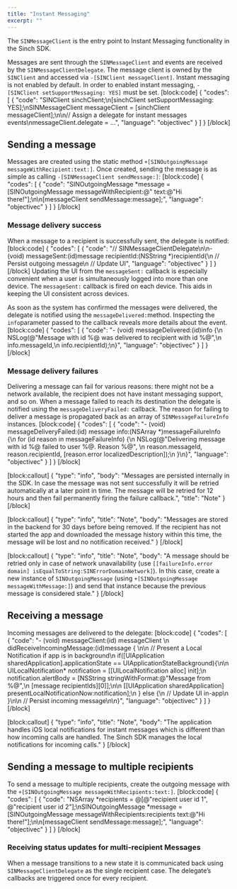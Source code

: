 ```yaml
---
title: "Instant Messaging"
excerpt: ""
---
```

The `SINMessageClient` is the entry point to Instant Messaging functionality in the Sinch SDK.

Messages are sent through the `SINMessageClient` and events are received by the `SINMessageClientDelegate`. The message client is owned by the `SINClient` and accessed via `-[SINClient messageClient]`. Instant messaging is not enabled by default. In order to enabled instant messaging, `- [SINClient setSupportMessaging: YES]` must be set.
[block:code]
{
  "codes": [
    {
      "code": "SINClient sinchClient;\n[sinchClient setSupportMessaging: YES];\nSINMessageClient messageClient = [sinchClient messageClient];\n\n// Assign a delegate for instant messages events\nmessageClient.delegate = ...",
      "language": "objectivec"
    }
  ]
}
[/block]
## Sending a message

Messages are created using the static method `+[SINOutgoingMessage messageWithRecipient:text:]`. Once created, sending the message is as simple as calling `-[SINMessageClient sendMessage:]`:
[block:code]
{
  "codes": [
    {
      "code": "SINOutgoingMessage *message = [SINOutgoingMessage messageWithRecipient:@\"<recipient user id> text:@\"Hi there!\"];\n\n[messageClient sendMessage:message];",
      "language": "objectivec"
    }
  ]
}
[/block]
### Message delivery success

When a message to a recipient is successfully sent, the delegate is notified:
[block:code]
{
  "codes": [
    {
      "code": "// SINMessageClientDelegate\n\n- (void) messageSent:(id<SINMessage>)message recipientId:(NSString *)recipientId{\n  // Persist outgoing message\n  // Update UI",
      "language": "objectivec"
    }
  ]
}
[/block]
Updating the UI from the `messageSent:` callback is especially convenient when a user is simultaneously logged into more than one device. The `messageSent:` callback is fired on each device. This aids in keeping the UI consistent across devices.

As soon as the system has confirmed the messages were delivered, the delegate is notified using the `messageDelivered:`method. Inspecting the `info`parameter passed to the callback reveals more details about the event.
[block:code]
{
  "codes": [
    {
      "code": "- (void) messageDelivered:(id<SINMessageDeliveryInfo>)info {\n   NSLog(@\"Message with id %@ was delivered to recipient with id  %@\",\n                                               info.messageId,\n                                               info.recipientId);\n}",
      "language": "objectivec"
    }
  ]
}
[/block]
### Message delivery failures

Delivering a message can fail for various reasons: there might not be a network available, the recipient does not have instant messaging support, and so on. When a message failed to reach its destination the delegate is notified using the `messageDeliveryFailed:` callback. The reason for failing to deliver a message is propagated back as an array of `SINMessageFailureInfo` instances.
[block:code]
{
  "codes": [
    {
      "code": "- (void) messageDeliveryFailed:(id<SINMessage>) message info:(NSArray *)messageFailureInfo {\n    for (id<SINMessageFailureInfo> reason in messageFailureInfo) {\n        NSLog(@\"Delivering message with id %@ failed to user %@. Reason %@\", \n        reason.messageId, reason.recipientId, [reason.error localizedDescription]);\n    }\n}",
      "language": "objectivec"
    }
  ]
}
[/block]

[block:callout]
{
  "type": "info",
  "body": "Messages are persisted internally in the SDK. In case the message was not sent successfully it will be retried automatically at a later point in time. The message will be retried for 12 hours and then fail permanently firing the failure callback.",
  "title": "Note"
}
[/block]

[block:callout]
{
  "type": "info",
  "title": "Note",
  "body": "Messages are stored in the backend for 30 days before being removed. If the recipient has not started the app and downloaded the message history within this time, the message will be lost and no notification received."
}
[/block]

[block:callout]
{
  "type": "info",
  "title": "Note",
  "body": "A message should be retried only in case of network unavailability (use `[[failureInfo.error domain] isEqualToString:SINErrorDomainNetwork]`). In this case, create a new instance of `SINOutgoingMessage` (using `+[SINOutgoingMessage messageWithMessage:]`) and send that instance because the previous message is considered stale."
}
[/block]
## Receiving a message

Incoming messages are delivered to the delegate:
[block:code]
{
  "codes": [
    {
      "code": "- (void) messageClient:(id<SINMessageClient>) messageClient \n          didReceiveIncomingMessage:(id<SINMessage>)message {             \n\n  // Present a Local Notification if app is in background\n  if([UIApplication sharedApplication].applicationState == UIApplicationStateBackground){\n\n    UILocalNotification* notification = [[UILocalNotification alloc] init];\n    notification.alertBody = [NSString stringWithFormat:@\"Message from %@\",\n                                                        [message recipientIds][0]];\n\n    [[UIApplication sharedApplication] presentLocalNotificationNow:notification];\n  } else {\n    // Update UI in-app\n  }\n\n  // Persist incoming message\n\n}",
      "language": "objectivec"
    }
  ]
}
[/block]

[block:callout]
{
  "type": "info",
  "title": "Note",
  "body": "The application handles iOS local notifications for instant messages which is different than how incoming calls are handled. The Sinch SDK manages the local notifications for incoming calls."
}
[/block]
## Sending a message to multiple recipients

To send a message to multiple recipients, create the outgoing message with the `+[SINOutgoingMessage messageWithRecipients:text:]`.
[block:code]
{
  "codes": [
    {
      "code": "NSArray *recipients = @[@\"recipient user id 1\", @\"recipient user id 2\"];\nSINOutgoingMessage *message = [SINOutgoingMessage messageWithRecipients:recipients text:@\"Hi there!\"];\n\n[messageClient sendMessage:message];",
      "language": "objectivec"
    }
  ]
}
[/block]
### Receiving status updates for multi-recipient Messages

When a message transitions to a new state it is communicated back using `SINMessageClientDelegate` as the single recipient case. The delegate’s callbacks are triggered once for every recipient.